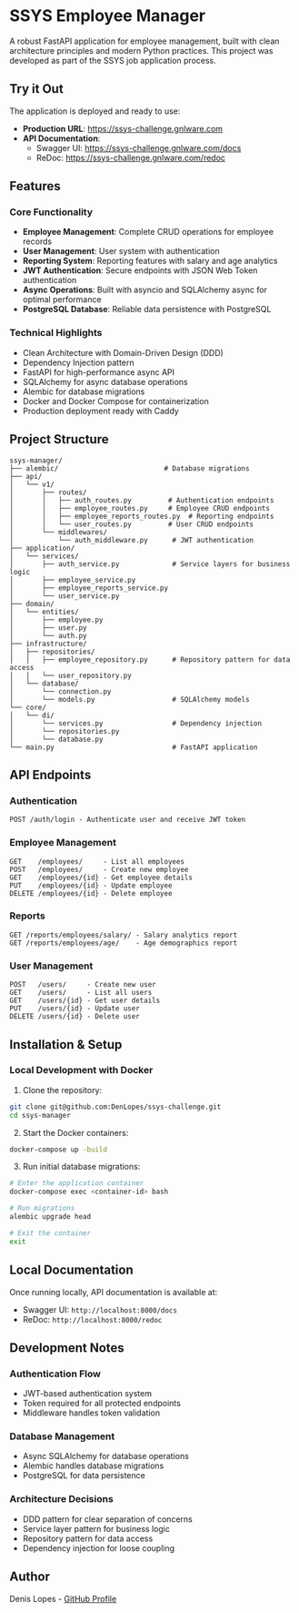 # SSYS Employee Manager

A robust FastAPI application for employee management, built with clean architecture principles and modern Python practices. This project was developed as part of the SSYS job application process.

## Try it Out

The application is deployed and ready to use:
- **Production URL**: https://ssys-challenge.gnlware.com
- **API Documentation**:
  - Swagger UI: https://ssys-challenge.gnlware.com/docs
  - ReDoc: https://ssys-challenge.gnlware.com/redoc

## Features

### Core Functionality
- **Employee Management**: Complete CRUD operations for employee records
- **User Management**: User system with authentication
- **Reporting System**: Reporting features with salary and age analytics
- **JWT Authentication**: Secure endpoints with JSON Web Token authentication
- **Async Operations**: Built with asyncio and SQLAlchemy async for optimal performance
- **PostgreSQL Database**: Reliable data persistence with PostgreSQL

### Technical Highlights
- Clean Architecture with Domain-Driven Design (DDD)
- Dependency Injection pattern
- FastAPI for high-performance async API
- SQLAlchemy for async database operations
- Alembic for database migrations
- Docker and Docker Compose for containerization
- Production deployment ready with Caddy

## Project Structure
```
ssys-manager/
├── alembic/                          # Database migrations
├── api/
│   └── v1/
│       ├── routes/
│       │   ├── auth_routes.py         # Authentication endpoints
│       │   ├── employee_routes.py     # Employee CRUD endpoints
│       │   ├── employee_reports_routes.py  # Reporting endpoints
│       │   └── user_routes.py         # User CRUD endpoints
│       └── middlewares/
│           └── auth_middleware.py      # JWT authentication
├── application/
│   └── services/
│       ├── auth_service.py             # Service layers for business logic
│       ├── employee_service.py
│       ├── employee_reports_service.py
│       └── user_service.py
├── domain/
│   └── entities/
│       ├── employee.py
│       ├── user.py
│       └── auth.py
├── infrastructure/
│   ├── repositories/
│   │   ├── employee_repository.py      # Repository pattern for data access
│   │   └── user_repository.py          
│   └── database/
│       └── connection.py
│       └── models.py                   # SQLAlchemy models
└── core/
│   └── di/
│       └── services.py                 # Dependency injection
│       └── repositories.py             
│       └── database.py
└── main.py                             # FastAPI application             
```

## API Endpoints

### Authentication
```
POST /auth/login - Authenticate user and receive JWT token
```

### Employee Management
```
GET    /employees/     - List all employees
POST   /employees/     - Create new employee
GET    /employees/{id} - Get employee details
PUT    /employees/{id} - Update employee
DELETE /employees/{id} - Delete employee
```

### Reports
```
GET /reports/employees/salary/ - Salary analytics report
GET /reports/employees/age/    - Age demographics report
```

### User Management
```
POST   /users/     - Create new user
GET    /users/     - List all users
GET    /users/{id} - Get user details
PUT    /users/{id} - Update user
DELETE /users/{id} - Delete user
```

## Installation & Setup

### Local Development with Docker

1. Clone the repository:
```bash
git clone git@github.com:DenLopes/ssys-challenge.git
cd ssys-manager
```

2. Start the Docker containers:
```bash
docker-compose up -build
```

3. Run initial database migrations:
```bash
# Enter the application container
docker-compose exec <container-id> bash

# Run migrations
alembic upgrade head

# Exit the container
exit
```

## Local Documentation
Once running locally, API documentation is available at:
- Swagger UI: `http://localhost:8000/docs`
- ReDoc: `http://localhost:8000/redoc`

## Development Notes

### Authentication Flow
- JWT-based authentication system
- Token required for all protected endpoints
- Middleware handles token validation

### Database Management
- Async SQLAlchemy for database operations
- Alembic handles database migrations
- PostgreSQL for data persistence

### Architecture Decisions
- DDD pattern for clear separation of concerns
- Service layer pattern for business logic
- Repository pattern for data access
- Dependency injection for loose coupling

## Author
Denis Lopes - [GitHub Profile](https://github.com/DenLopes)